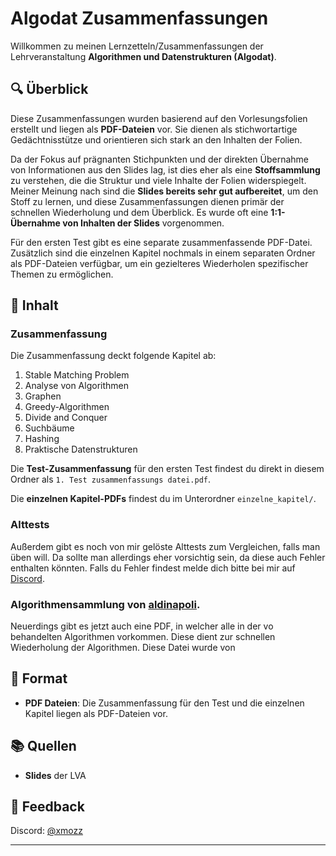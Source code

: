 # Algodat Zusammenfassungen

Willkommen zu meinen Lernzetteln/Zusammenfassungen der Lehrveranstaltung **Algorithmen und Datenstrukturen (Algodat)**.

## 🔍 Überblick

Diese Zusammenfassungen wurden basierend auf den Vorlesungsfolien erstellt und liegen als **PDF-Dateien** vor. Sie dienen als stichwortartige Gedächtnisstütze und orientieren sich stark an den Inhalten der Folien.

Da der Fokus auf prägnanten Stichpunkten und der direkten Übernahme von Informationen aus den Slides lag, ist dies eher als eine **Stoffsammlung** zu verstehen, die die Struktur und viele Inhalte der Folien widerspiegelt. Meiner Meinung nach sind die **Slides bereits sehr gut aufbereitet**, um den Stoff zu lernen, und diese Zusammenfassungen dienen primär der schnellen Wiederholung und dem Überblick. Es wurde oft eine **1:1-Übernahme von Inhalten der Slides** vorgenommen.

Für den ersten Test gibt es eine separate zusammenfassende PDF-Datei. Zusätzlich sind die einzelnen Kapitel nochmals in einem separaten Ordner als PDF-Dateien verfügbar, um ein gezielteres Wiederholen spezifischer Themen zu ermöglichen.

## 📁 Inhalt

### Zusammenfassung

Die Zusammenfassung deckt folgende Kapitel ab:

1.  Stable Matching Problem
2.  Analyse von Algorithmen
3.  Graphen
4.  Greedy-Algorithmen
5.  Divide and Conquer
6.  Suchbäume
7.  Hashing
8.  Praktische Datenstrukturen

Die **Test-Zusammenfassung** für den ersten Test findest du direkt in diesem Ordner als `1. Test zusammenfassungs datei.pdf`.

Die **einzelnen Kapitel-PDFs** findest du im Unterordner `einzelne_kapitel/`.


### Alttests
Außerdem gibt es noch von mir gelöste Alttests zum Vergleichen, falls man üben will. Da sollte man allerdings eher vorsichtig sein, da diese auch Fehler enthalten könnten. Falls du Fehler findest melde dich bitte bei mir auf [Discord](https://discord.com/users/409696362280517632).


### Algorithmensammlung von [aldinapoli](https://discord.com/users/575710766787985435).
Neuerdings gibt es jetzt auch eine PDF, in welcher alle in der vo behandelten Algorithmen vorkommen. Diese dient zur schnellen Wiederholung der Algorithmen. Diese Datei wurde von   

## 📄 Format

-   **PDF Dateien**: Die Zusammenfassung für den Test und die einzelnen Kapitel liegen als PDF-Dateien vor.

## 📚 Quellen

-   **Slides** der LVA

## 🙋 Feedback

Discord: [@xmozz](https://discord.com/users/409696362280517632)

---